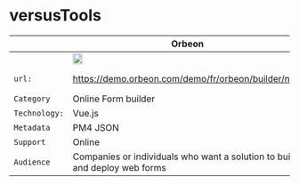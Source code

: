 # versusTools

|| Orbeon | Screen Builder |
|--| --- | --- |
||<img src="https://a.fsdn.com/allura/s/orbeon-forms/icon?1606159310?&w=90" width="20%" height="20%">|<img src="https://avatars.githubusercontent.com/u/12500880?s=200&v=4" width="20%" height="20%">|
|`url:`|  https://demo.orbeon.com/demo/fr/orbeon/builder/new |https://github.com/ProcessMaker/screen-builder |
|`Category`|Online Form builder |  Online Form builder|
|`Technology:`|Vue.js| Java |
|`Metadata`|PM4 JSON |  XML|
|`Support`|Online |  Online|
|`Audience`|Companies or individuals who want a solution to build and deploy web forms |  Developers looking for a form and API data management platform |
